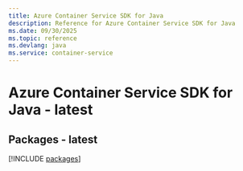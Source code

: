 ```yaml
---
title: Azure Container Service SDK for Java
description: Reference for Azure Container Service SDK for Java
ms.date: 09/30/2025
ms.topic: reference
ms.devlang: java
ms.service: container-service
---
```

# Azure Container Service SDK for Java - latest
## Packages - latest
[!INCLUDE [packages](container-service-index.md)]